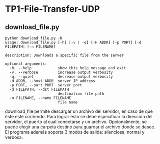 # TP1-File-Transfer-UDP



## download_file.py

```
python download_file.py -h
usage: download_file.py [-h] [-v | -q] [-H ADDR] [-p PORT] [-d FILEPATH] [-n FILENAME]

description: Downloads a specific file from the server

optional arguments:
  -h, --help            show this help message and exit
  -v, --verbose         increase output verbosity
  -q, --quiet           decrease output verbosity
  -H ADDR, --host ADDR  server IP address
  -p PORT, --port PORT  server port
  -d FILEPATH, --dst FILEPATH
                        destination file path
  -n FILENAME, --name FILENAME
                        file name
```

download_file permite descargar un archivo del servidor, en caso de que éste esté corriendo. Para lograr esto se debe especificar la dirección del servidor, el puerto al cual conectarse y un archivo.
Opcionalmente, se puede elegir una carpeta destino para guardar el archivo donde se desee. El programa además soporta 3 modos de salida: silenciosa, normal y verbosa.